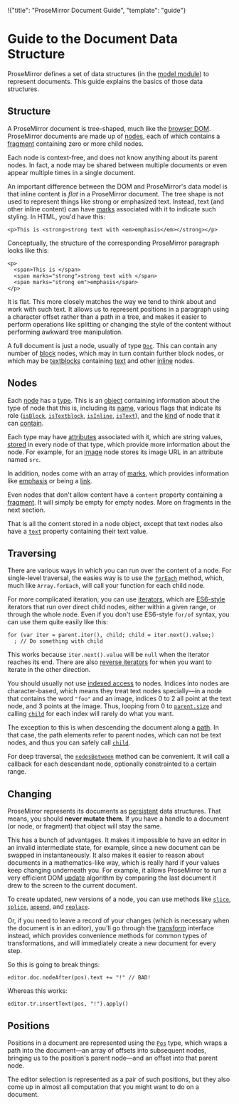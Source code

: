!{"title": "ProseMirror Document Guide",
  "template": "guide"}

# Guide to the Document Data Structure

ProseMirror defines a set of data structures (in the
[model module](##model)) to represent documents. This guide explains
the basics of those data structures.

## Structure

A ProseMirror document is tree-shaped, much like the
[browser DOM](https://developer.mozilla.org/en-US/docs/Web/API/Document_Object_Model).
ProseMirror documents are made up of [nodes](##Node), each
of which contains a [fragment](##Fragment) containing zero
or more child nodes.

Each node is context-free, and does not know anything about its parent
nodes. In fact, a node may be shared between multiple documents or
even appear multiple times in a single document.

An important difference between the DOM and ProseMirror's data model
is that inline content is *flat* in a ProseMirror document. The tree
shape is not used to represent things like strong or emphasized text.
Instead, text (and other inline content) can have
[marks](##Mark) associated with it to indicate such
styling. In HTML, you'd have this:

    <p>This is <strong>strong text with <em>emphasis</em></strong></p>

Conceptually, the structure of the corresponding ProseMirror paragraph
looks like this:

    <p>
      <span>This is </span>
      <span marks="strong">strong text with </span>
      <span marks="strong em">emphasis</span>
    </p>

It is flat. This more closely matches the way we tend to think about
and work with such text. It allows us to represent positions in a
paragraph using a character offset rather than a path in a tree, and
makes it easier to perform operations like splitting or changing the
style of the content without performing awkward tree manipulation.

A full document is just a node, usually of type [`Doc`](##Doc). This
can contain any number of [block](##Block) nodes, which may in turn
contain further block nodes, or which may be [textblocks](##Textblock)
containing [text](##Text) and other [inline](##Inline) nodes.

## Nodes

Each [node](##Node) has a [type](##Node.type). This is an
[object](##NodeType) containing information about the type of node
that this is, including its [name](##NodeType.name), various flags
that indicate its role ([`isBlock`](##NodeType.isBlock),
[`isTextblock`](##NodeType.isTextblock),
[`isInline`](##NodeType.isInline), [`isText`](##NodeType.isText)), and
the [kind](##NodeType.kinds) of node that it can
[contain](##NodeType.contains).

Each type may have [attributes](##NodeType.attrs) associated with it,
which are string values, [stored](##Node.attrs) in every node of that
type, which provide more information about the node. For example, for
an [image](##Image) node stores its image URL in an attribute named
`src`.

In addition, nodes come with an array of [marks](##Mark), which
provides information like [emphasis](##EmMark) or being a
[link](##LinkMark).

Even nodes that don't allow content have a `content` property
containing a [fragment](##Fragment). It will simply be empty for empty
nodes. More on fragments in the next section.

That is all the content stored in a node object, except that text
nodes also have a [`text`](##Node.text) property containing their text
value.

## Traversing

There are various ways in which you can run over the content of a
node. For single-level traversal, the easies way is to use the
[`forEach`](##Node.forEach) method, which, much like `Array.forEach`,
will call your function for each child node.

For more complicated iteration, you can use [iterators](##Node.iter),
which are
[ES6-style](https://developer.mozilla.org/en-US/docs/Web/JavaScript/Reference/Iteration_protocols)
iterators that run over direct child nodes, either within a given
range, or through the whole node. Even if you don't use ES6-style
`for/of` syntax, you can use them quite easily like this:

    for (var iter = parent.iter(), child; child = iter.next().value;)
      ; // Do something with child

This works because `iter.next().value` will be `null` when the
iterator reaches its end. There are also
[reverse iterators](##Node.reverseIter) for when you want to iterate
in the other direction.

You should usually not use [indexed access](##Node.child) to nodes.
Indices into nodes are character-based, which means they treat text
nodes specially—in a node that contains the word `"foo"` and an image,
indices 0 to 2 all point at the text node, and 3 points at the image.
Thus, looping from 0 to [`parent.size`](##Node.size) and calling
[`child`](##Node.child) for each index will rarely do what you want.

The exception to this is when descending the document along a
[path](##Pos.path). In that case, the path elements refer to parent
nodes, which can not be text nodes, and thus you can safely call
[`child`](##node.child).

For deep traversal, the [`nodesBetween`](##Node.nodesBetween) method
can be convenient. It will call a callback for each descendant node,
optionally constrainted to a certain range.

## Changing

ProseMirror represents its documents as
[persistent](https://en.wikipedia.org/wiki/Persistent_data_structure)
data structures. That means, you should **never mutate them**. If you
have a handle to a document (or node, or fragment) that object will
stay the same.

This has a bunch of advantages. It makes it impossible to have an
editor in an invalid intermediate state, for example, since a new
document can be swapped in instantaneously. It also makes it easier to
reason about documents in a mathematics-like way, which is really hard
if your values keep changing underneath you. For example, it allows
ProseMirror to run a very efficient DOM [update](##ProseMirror.flush)
algorithm by comparing the last document it drew to the screen to the
current document.

To create updated, new versions of a node, you can use methods like
[`slice`](##Node.slice), [`splice`](##Node.splice),
[`append`](##Node.append), and [`replace`](##Node.replace).

Or, if you need to leave a record of your changes (which is necessary
when the document is in an editor), you'll go through the
[transform](./transform.html) interface instead, which provides
convenience methods for common types of transformations, and will
immediately create a new document for every step.

So this is going to break things:

    editor.doc.nodeAfter(pos).text += "!" // BAD!

Whereas this works:

    editor.tr.insertText(pos, "!").apply()

## Positions

Positions in a document are represented using the [`Pos`](##Pos) type,
which wraps a path into the document—an array of offsets into
subsequent nodes, bringing us to the position's parent node—and an
offset into that parent node.

The editor selection is represented as a pair of such positions, but
they also come up in almost all computation that you might want to do
on a document.
